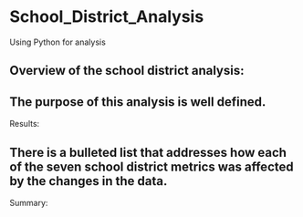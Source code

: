 # School_District_Analysis
Using Python for analysis

## Overview of the school district analysis:

## The purpose of this analysis is well defined.
Results:

## There is a bulleted list that addresses how each of the seven school district metrics was affected by the changes in the data.
Summary:
